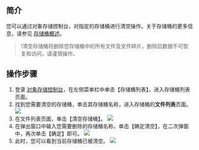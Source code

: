 ## 简介

您可以通过对象存储控制台，对指定的存储桶进行清空操作。关于存储桶的更多信息，请参见 [存储桶概述](https://cloud.tencent.com/document/product/436/13312)。

> !清空存储桶将删除您存储桶中的所有文件及文件碎片，删除后数据不可恢复和访问，请谨慎操作。

## 操作步骤

1. 登录 [对象存储控制台](https://console.cloud.tencent.com/cos5)，在左侧菜单栏中单击【存储桶列表】，进入存储桶列表页面。
2. 找到您需要清空的存储桶，单击其存储桶名称，进入存储桶的**文件列表**页面。
![](https://main.qcloudimg.com/raw/f0868afb4209d10b0c152b6e364fc460.jpg)
3. 在文件列表页面，单击【清空存储桶】。
![](https://main.qcloudimg.com/raw/be286fd2f0f284d20df62de3b1a4d6bf.jpg)
4. 在弹出窗口中输入您需要删除的存储桶名称，单击【确定清空】，在二次弹窗中，再次单击【确定】即可。
![](https://main.qcloudimg.com/raw/ea87738663ea6de025fb889566fa8833.jpg)
5. 此时，您可以看到当前存储桶已被清空。
![](https://main.qcloudimg.com/raw/da9c15a6fe9fd030396c5ad1ce6717dd.png)
